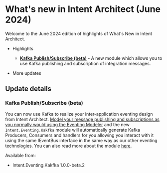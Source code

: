 # What's new in Intent Architect (June 2024)

Welcome to the June 2024 edition of highlights of What's New in Intent Architect.


- Highlights
  - **[Kafka Publish/Subscribe (beta)](#kafka-publishsubscribe-beta)** - A new module which allows you to use Kafka publishing and subscription of integration messages.

- More updates

## Update details

### Kafka Publish/Subscribe (beta)

You can now use Kafka to realize your inter-application eventing design from Intent Architect. [Model your message publishing and subscriptions as you normally would using the Eventing Modeler](https://github.com/IntentArchitect/Intent.Modules/blob/development/Modules/Intent.Modules.Modelers.Eventing/README.md) and the new `Intent.Eventing.Kakfka` module will automatically generate Kafka Producers, Consumers and handlers for you allowing you interact with it using the same IEventBus interface in the same way as our other eventing technologies. You can also read more about the module [here](https://github.com/IntentArchitect/Intent.Modules.NET/blob/development/Modules/Intent.Modules.Eventing.Kafka/README.md).

Available from:

- Intent.Eventing.Kakfka 1.0.0-beta.2

